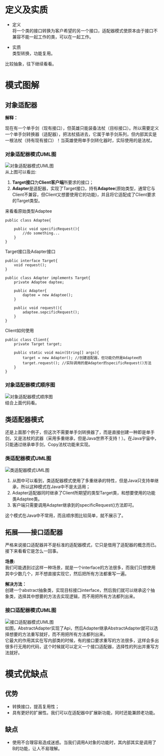 


# 定义及实质
- 定义  
将一个类的接口转换为客户希望的另一个接口，适配器模式使原本由于接口不兼容不能一起工作的类，可以在一起工作。

- 实质  
类型转换，功能复用。  

比较抽象，往下继续看看。

# 模式图解
## 对象适配器
**解释：**  

现在有一个单手剑（现有接口），但英雄只能装备法杖（目标接口）。所以需要定义一个单手剑转换器（适配器），把法杖插进去，它属于单手剑系列，但内部其实是一根法杖（持有现有接口）！当英雄使用单手剑转化器时，实际使用的是法杖。  

### **对象适配器模式UML图**
![对象适配器模式UML图](http://p1.bpimg.com/567571/67f8b3b961d1ccbd.png)  
从上图可以看出:  
1. **Target接口**为**Client客户端**所要求的接口；
2. **Adapter**是适配器，实现了Target接口，持有**Adaptee**(原始类型，通常它与Client不兼容，但Client又想要使用它的功能)，并且将它适配成了Client要求的Target类型。  

来看看原始类型Adaptee
```
public class Adaptee{
    
    public void specificRequest(){
        //do something...
    }
}
```
Target接口及Adapter接口
```
public interface Target{
    void request();
}

public class Adapter implements Target{
    private Adaptee daptee;
    
    public Adapter{
        daptee = new Adaptee();
    }
    
    public void request(){
        adaptee.sepcificRequest();
    }
}
```

Client如何使用
```
public class Client{
    private Target target;
    
    public static void main(String[] args){
        target = new Adapter(); //创建适配器，但功能仍然是Adaptee的
        target.request(); //实际调用的是Adapter的specificRequest()方法
    }
}
```

### 对象适配器模式顺序图
![对象适配器模式顺序图](http://p1.bpimg.com/567571/b1779a1f71f8a159.png)  
结合上面代码看。  

## 类适配器模式
还是上面那个例子，但这次不需要单手剑转换器了，而是直接创建一种即是单手剑，又是法杖的武器（采用多重继承，但是Java世界不支持！）。在Java宇宙中，只能通过继承单手剑，Copy法杖功能来实现。  
### 类适配器模式UML图
![类适配器模式UML图](http://i1.piimg.com/567571/e9a6b888acb4c17e.png)  

1. 从图中可以看到，类适配器模式使用了多重继承的特性，但是Java只支持单继承，所以这种模式在Java中不是太适用；
2. Adapter适配器同时继承了Client所期望的类型Target类，和想要使用的功能类Adaptee类。
3. 客户端只需要调用Adapter继承到的specificRequest()方法即可。

这个模式在Java中不常用，而且顺序图比较简单，就不展示了。

## 拓展——接口适配器
严格来说接口适配器并不是标准的适配器模式，它只是借用了适配器的概念而已。接下来看看它是怎么一回事。  

**场景:**  
我们可能遇到过这样一种场景，就是一个interface的方法很多，而我们只想使用其中少数几个，并不想直接实现它，然后把所有方法都重写一遍。  

**解决方法：**  
创建一个abstract抽象类，实现目标接口interface，然后我们就可以继承这个抽象类，选择其中想要的方法去实现逻辑，而不用把所有方法都列出来。  
### 接口适配器模式UML图  
![接口适配器模式UML图](http://p1.bqimg.com/567571/a2df7c72266c04ca.png)  
如图，AbstractAdapter实现了Api，然后Adapter继承AbstractAdapter就可以选择想要的方法重写就好，而不用把所有方法都列出来。  
它最大的作用其实在写内部类的时候，有的接口要求重写的方法很多，这样会多出很多行无用的代码，这个时候就可以定义一个接口适配器，选择性的列出并重写方法就好。




# 模式优缺点
## 优势
- 转换接口，提高复用性；
- 具有更好的扩展性。我们可以在适配器中扩展新功能，同时还能兼顾老功能。


## 缺点  
- 使用不合理容易造成迷惑。当我们调用A对象的功能时，其内部其实是调用了B的功能，让人不易理解。